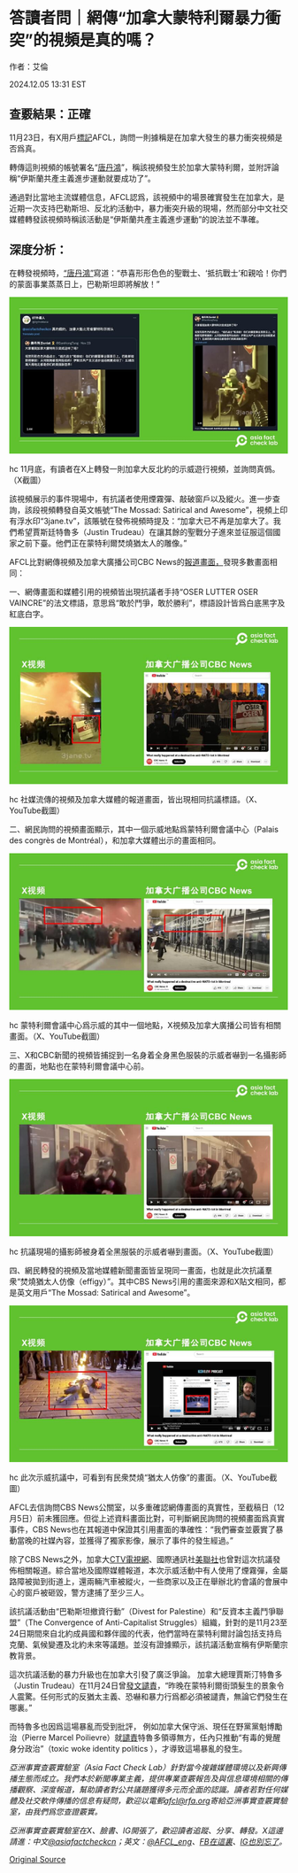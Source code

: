 # 答讀者問｜網傳“加拿大蒙特利爾暴力衝突”的視頻是真的嗎？

作者：艾倫

2024.12.05 13:31 EST

## 查覈結果：正確

11月23日，有X用戶[標記](https://x.com/zymzmxw/status/1860322124361269640)AFCL，詢問一則據稱是在加拿大發生的暴力衝突視頻是否爲真。

轉傳這則視頻的帳號署名“[唐丹鴻](https://x.com/DanHongTang/status/1860213256692044254)”，稱該視頻發生於加拿大蒙特利爾，並附評論稱“伊斯蘭共產主義進步運動就要成功了”。

通過對比當地主流媒體信息，AFCL認爲，該視頻中的場景確實發生在加拿大，是近期一次支持巴勒斯坦、反北約活動中，暴力衝突升級的現場，然而部分中文社交媒體轉發該視頻時稱該活動是“伊斯蘭共產主義進步運動”的說法並不準確。

## 深度分析：

在轉發視頻時，[“唐丹鴻”](https://x.com/DanHongTang/status/1860213256692044254)寫道：“恭喜形形色色的聖戰士、‘抵抗戰士’和親哈！你們的蒙面事業蒸蒸日上，巴勒斯坦即將解放！”

![hc](images/QHN4T7GCXZBKXEV4H6RKJVRX2Y.jpg)

hc 11月底，有讀者在X上轉發一則加拿大反北約的示威遊行視頻，並詢問真僞。（X截圖）

該視頻展示的事件現場中，有抗議者使用煙霧彈、敲破窗戶以及縱火。進一步查詢，該段視頻轉發自英文帳號“The Mossad: Satirical and Awesome”，視頻上印有浮水印“3jane.tv”，該賬號在發佈視頻時提及：“加拿大已不再是加拿大了。我們希望賈斯廷特魯多（Justin Trudeau）在讓其餘的聖戰分子進來並征服這個國家之前下臺。他們正在蒙特利爾焚燒猶太人的雕像。”

AFCL比對網傳視頻及加拿大廣播公司CBC News的[報道畫面，](https://www.youtube.com/watch?v=IF7UqK3aLFw)發現多數畫面相同：

一、網傳畫面和媒體引用的視頻皆出現抗議者手持“OSER LUTTER OSER VAINCRE”的法文標語，意思爲“敢於鬥爭，敢於勝利”，標語設計皆爲白底黑字及紅底白字。

![hc](images/C5SF75OXHZE53KD7KY2NTPEMRQ.jpg)

hc 社媒流傳的視頻及加拿大媒體的報道畫面，皆出現相同抗議標語。（X、YouTube截圖）

二、網民詢問的視頻畫面顯示，其中一個示威地點爲蒙特利爾會議中心（Palais des congrès de Montréal），和加拿大媒體出示的畫面相同。

![hc](images/5BF7A6K3CNAKVBG2ZPIZDXD3OQ.jpg)

hc 蒙特利爾會議中心爲示威的其中一個地點，X視頻及加拿大廣播公司皆有相關畫面。（X、YouTube截圖）

三、X和CBC新聞的視頻皆捕捉到一名身着全身黑色服裝的示威者嚇到一名攝影師的畫面，地點也在蒙特利爾會議中心前。

![hc](images/7VKOAFTPEJHJNELD6EIK3JK55U.jpg)

hc 抗議現場的攝影師被身着全黑服裝的示威者嚇到畫面。（X、YouTube截圖）

四、網民轉發的視頻及當地媒體新聞畫面皆呈現同一畫面，也就是此次抗議羣衆“焚燒猶太人仿像（effigy）”。其中CBS News引用的畫面來源和X貼文相同，都是英文用戶“The Mossad: Satirical and Awesome”。

![hc](images/6NRVH6422RFS3P7XZSJNLYLFAQ.jpg)

hc 此次示威抗議中，可看到有民衆焚燒“猶太人仿像”的畫面。（X、YouTube截圖）

AFCL去信詢問CBS News公關室，以多重確認網傳畫面的真實性，至截稿日（12月5日）前未獲回應。但從上述資料畫面比對，可判斷網民詢問的視頻畫面爲真實事件，CBS News也在其報道中保證其引用畫面的準確性：“我們審查並覈實了暴動當晚的社媒內容，並獲得了獨家影像，展示了事件的發生經過。”

除了CBS News之外，加拿大[CTV電視網](https://www.youtube.com/watch?v=nYDD3PG5tEk)、國際通訊社[美聯社](https://apnews.com/article/montreal-nato-protest-canada-9230b0d52b191ef12bf092ab51f68e5a)也曾對這次抗議發佈相關報道。綜合當地及國際媒體報道，本次示威活動中有人使用了煙霧彈，金屬路障被拋到街道上，還兩輛汽車被縱火，一些商家以及正在舉辦北約會議的會展中心的窗戶被砸毀，警方逮捕了至少三人。

該抗議活動由“巴勒斯坦撤資行動”（Divest for Palestine）和“反資本主義鬥爭聯盟”（The Convergence of Anti-Capitalist Struggles）組織，針對的是11月23至24日期間來自北約成員國和夥伴國的代表，他們當時在蒙特利爾討論包括支持烏克蘭、氣候變遷及北約未來等議題。並沒有證據顯示，該抗議活動宣稱有伊斯蘭宗教背景。

這次抗議活動的暴力升級也在加拿大引發了廣泛爭論。 加拿大總理賈斯汀特魯多（Justin Trudeau）在11月24日曾[發文譴責](https://x.com/JustinTrudeau/status/1860367559956070846)，“昨晚在蒙特利爾街頭髮生的景象令人震驚。任何形式的反猶太主義、恐嚇和暴力行爲都必須被譴責，無論它們發生在哪裏。”

而特魯多也因爲這場暴亂而受到批評， 例如加拿大保守派、現任在野黨黨魁博勵治（Pierre Marcel Poilievre）就[譴責](https://x.com/PierrePoilievre/status/1860411739973751287)特魯多領導無方，任內只推動“有毒的覺醒身分政治”（toxic woke identity politics ），才導致這場暴亂的發生。

*亞洲事實查覈實驗室（Asia Fact Check Lab）針對當今複雜媒體環境以及新興傳播生態而成立。我們本於新聞專業主義，提供專業查覈報告及與信息環境相關的傳播觀察、深度報道，幫助讀者對公共議題獲得多元而全面的認識。讀者若對任何媒體及社交軟件傳播的信息有疑問，歡迎以電郵*[*afcl@rfa.org*](mailto:afcl@rfa.org)*寄給亞洲事實查覈實驗室，由我們爲您查證覈實。*

*亞洲事實查覈實驗室在X、臉書、IG開張了，歡迎讀者追蹤、分享、轉發。X這邊請進：中文*[*@asiafactcheckcn*](https://twitter.com/asiafactcheckcn)*；英文：*[*@AFCL\_eng*](https://twitter.com/AFCL_eng)*、*[*FB在這裏*](https://www.facebook.com/asiafactchecklabcn)*、*[*IG也別忘了*](https://www.instagram.com/asiafactchecklab/)*。*



[Original Source](https://www.rfa.org/mandarin/shishi-hecha/2024/12/05/hc-canada-violent-conflict-video/)
